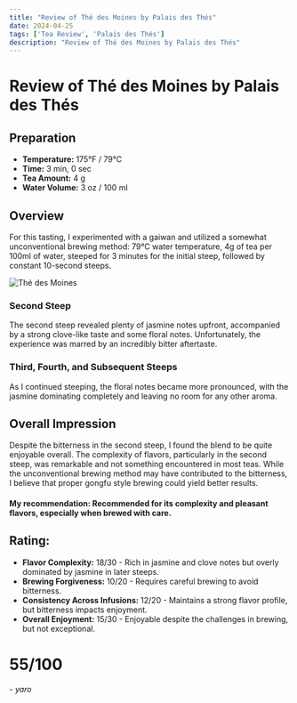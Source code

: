```yaml
---
title: "Review of Thé des Moines by Palais des Thés"
date: 2024-04-25
tags: ['Tea Review', 'Palais des Thés']
description: "Review of Thé des Moines by Palais des Thés"
---
```


# Review of Thé des Moines by Palais des Thés

## Preparation

- **Temperature:** 175°F / 79°C
- **Time:** 3 min, 0 sec
- **Tea Amount:** 4 g
- **Water Volume:** 3 oz / 100 ml

## Overview

For this tasting, I experimented with a gaiwan and utilized a somewhat unconventional brewing method: 79°C water temperature, 4g of tea per 100ml of water, steeped for 3 minutes for the initial steep, followed by constant 10-second steeps.

![Thé des Moines](https://lapothicaire.ca/cdn/shop/products/IMG_8990_1024x1024.jpg?v=1511483699)

### Second Steep

The second steep revealed plenty of jasmine notes upfront, accompanied by a strong clove-like taste and some floral notes. Unfortunately, the experience was marred by an incredibly bitter aftertaste.

### Third, Fourth, and Subsequent Steeps

As I continued steeping, the floral notes became more pronounced, with the jasmine dominating completely and leaving no room for any other aroma.

## Overall Impression

Despite the bitterness in the second steep, I found the blend to be quite enjoyable overall. The complexity of flavors, particularly in the second steep, was remarkable and not something encountered in most teas. While the unconventional brewing method may have contributed to the bitterness, I believe that proper gongfu style brewing could yield better results.

#### My recommendation: Recommended for its complexity and pleasant flavors, especially when brewed with care.

## Rating:

- **Flavor Complexity:** 18/30 - Rich in jasmine and clove notes but overly dominated by jasmine in later steeps.
- **Brewing Forgiveness:** 10/20 - Requires careful brewing to avoid bitterness.
- **Consistency Across Infusions:** 12/20 - Maintains a strong flavor profile, but bitterness impacts enjoyment.
- **Overall Enjoyment:** 15/30 - Enjoyable despite the challenges in brewing, but not exceptional.

# 55/100

*- yaro*
